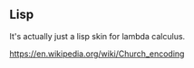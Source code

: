 ## Lisp

It's actually just a lisp skin for lambda calculus.

https://en.wikipedia.org/wiki/Church_encoding

